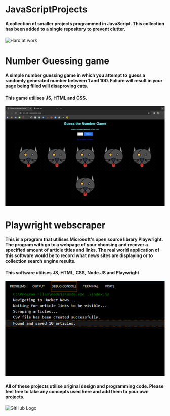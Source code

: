 # JavaScriptProjects
#### A collection of smaller projects programmed in JavaScript. This collection has been added to a single repository to prevent clutter.
![Hard at work](https://media.istockphoto.com/id/858935040/photo/black-cat-working-at-the-computer-as-a-developer-online.webp?b=1&s=170667a&w=0&k=20&c=Sf6SQDgkc--GGpkDIIgmSHuqRt18x-FncocMhH2tAeE=)

# Number Guessing game
#### A simple number guessing game in which you attempt to guess a randomly generated number between 1 and 100. Faliure will result in your page being filled will disaproving cats.
#### This game utilises JS, HTML and CSS. 
![Number guessing Game](https://github.com/PureJD/JavaScriptProjects/blob/main/clicker/NGG.jpg?raw=true)

# Playwright webscraper
#### This is a program that utilises Microsoft's open source library Playwright. The program with go to a webpage of your choosing and recover a specified amount of article titles and links. The real world application of this software would be to record what news sites are displaying or to collection search engine results.
#### This software utilises JS, HTML, CSS, Node.JS and Playwright.  
![webscraper](https://github.com/PureJD/JavaScriptProjects/blob/main/webscraper/webscraper_img.png?raw=true)


#### All of these projects utilise original design and programming code. Please feel free to take any concepts used here and add them to your own projects. 


![GitHub Logo](https://github.com/github.png)
